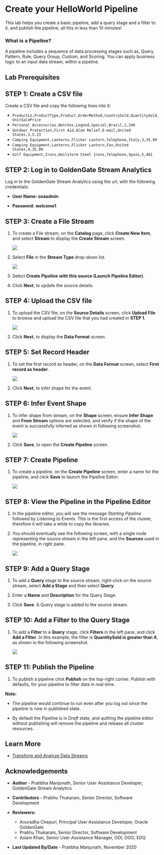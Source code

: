 
# Create your HelloWorld Pipeline

This lab helps you create a basic pipeline, add a query stage and a filter to it, and publish the pipeline; all this in less than 10 minutes!

### **What is a Pipeline?**

A pipeline includes a sequence of data processing stages such as, Query, Pattern, Rule, Query Group, Custom, and Scoring. You can apply business logic to an input data stream, within a pipeline.

## **Lab Prerequisites**




## **STEP 1:** Create a CSV file

Create a CSV file and copy the following lines into it:

* `ProductLn,ProductType,Product,OrderMethod,CountrySold,QuantitySold,UnitSalePrice`
* `Personal Accessories,Watches,Legend,Special,Brazil,1,240`
* `Outdoor Protection,First Aid,Aloe Relief,E-mail,United States,3,5.23`
* `Camping Equipment,Lanterns,Flicker Lantern,Telephone,Italy,3,35.09`
* `Camping Equipment,Lanterns,Flicker Lantern,Fax,United States,4,35.09`
* `Golf Equipment,Irons,Hailstorm Steel Irons,Telephone,Spain,5,461`


## **STEP 2:** Log in to GoldenGate Stream Analytics

Log in to the GoldenGate Stream Analytics using the url, with the following credentials:

* **User Name:** **osaadmin**

* **Password:** **welcome1**

## **STEP 3:** Create a File Stream

1. To create a File stream, on the **Catalog** page, click **Create New Item**, and select **Stream** to display the **Create Stream** screen.

   ![](./images/CreateStream.png "")

2. Select **File** in the **Stream Type** drop-down list.

   ![](./images/CreateStream2.png "")

3. Select **Create Pipeline with this source (Launch Pipeline Editor)**.

4. Click **Next**, to update the source details.

## **STEP 4:** Upload the CSV file

1. To upload the CSV file, on the **Source Details** screen, click **Upload File** to browse and upload the CSV file that you had created in **STEP 1**.

   ![](./images/fileupload.png "")

2. Click **Next**, to display the **Data Format** screen.

## **STEP 5:** Set Record Header

1. To set the first record as header, on the **Data Format** screen, select **First record as header**.

   ![](./images/filerecasfrmt.png "")

2. Click **Next**, to infer shape for the event.

## **STEP 6:** Infer Event Shape

1. To infer shape from stream, on the **Shape** screen, ensure **Infer Shape** and **From Stream** options are selected, and verify if the shape of the event is successfully inferred as shown in following screenshot.

   ![](./images/shape.png "")

2. Click **Save**, to open the **Create Pipeline** screen.

## **STEP 7:** Create Pipeline

1. To create a pipeline, on the **Create Pipeline** screen, enter a name for the pipeline, and click **Save** to launch the Pipeline Editor.

   ![](./images/createpplne.png "")


## **STEP 8:** View the Pipeline in the Pipeline Editor

1. In the pipeline editor, you will see the message *Starting Pipeline* followed by *Listening to Events*. This is the first access of the cluster, therefore it will take a while to copy the libraries.

2. You should eventually see the following screen, with a single node representing the source stream in the left pane, and the **Sources** used in the pipeline, in right pane.

   ![](./images/pplneditor.png "")

## **STEP 9:** Add a Query Stage

1. To add a **Query** stage to the source stream, right-click on the source stream, select **Add a Stage** and then select **Query**.

2. Enter a **Name** and **Description** for the Query Stage.

3. Click **Save**. A Query stage is added to the source stream.

## **STEP 10:** Add a Filter to the Query Stage

1. To add a **Filter** to a **Query** stage, click **Filters** in the left pane, and click **Add a Filter**. In this example, the filter is **QuantitySold is greater than 4**, as shown in the following screenshot.

   ![](./images/addquery.png "")

## **STEP 11:** Publish the Pipeline

1. To publish a pipeline click **Publish** on the top-right corner. Publish with defaults, for your pipeline to filter data in real-time.

**Note:**

* The pipeline would continue to run even after you log out since the pipeline is now in published state.

* By default the Pipeline is in *Draft* state, and quitting the pipeline editor without publishing will remove the pipeline and release all cluster resources.


## Learn More

* [Transform and Analyze Data Streams](https://docs.oracle.com/en/middleware/fusion-middleware/osa/19.1/using/creating-pipeline-transform-and-analyze-data-streams.html#GUID-9DB9B57A-1095-4557-ACB9-816A696EB121)

## Acknowledgements
* **Author** - Pratibha Manjunath, Senior User Assistance Developer, GoldenGate Stream Analytics
* **Contributors** - Prabhu Thukaram, Senior Director, Software Development
* **Reviewers:**
    * Anuradha Chepuri, Principal User Assistance Developer, Oracle GoldenGate
    * Prabhu Thukaram, Senior Director, Software Development
    * Aslam Khan, Senior User Assistance Manager, ODI, OGG, EDQ

* **Last Updated By/Date** - Pratibha Manjunath, November 2020


